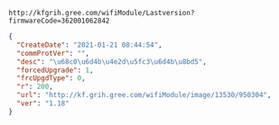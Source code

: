 `http://kfgrih.gree.com/wifiModule/Lastversion?firmwareCode=362001062842`

```json
{
  "CreateDate": "2021-01-21 08:44:54",
  "commProtVer": "",
  "desc": "\u68c0\u6d4b\u4e2d\u5fc3\u6d4b\u8bd5",
  "forcedUpgrade": 1,
  "frcUpgdType": 0,
  "r": 200,
  "url": "http://kf.grih.gree.com/wifiModule/image/13530/950304",
  "ver": "1.18"
}
```